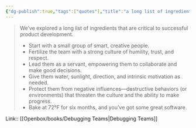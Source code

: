 ```yaml
---
{"dg-publish":true,"tags":["quotes"],"title":"a long list of ingredients that are critical to successful product development","date":"2022-09-01T21:26:49+03:00","modified_at":"2023-07-10T09:55:56+03:00","alias":"a long list of ingredients that are critical to successful product development","dg-path":"/quotes/202209012126.md","permalink":"/quotes/202209012126/","dgPassFrontmatter":true}
---
```



> We’ve explored a long list of ingredients that are critical to successful product development. 
> - Start with a small group of smart, creative people. 
> - Fertilize the team with a strong culture of humility, trust, and respect. 
> - Lead them as a servant, empowering them to collaborate and make good decisions. 
> - Give them water, sunlight, direction, and intrinsic motivation as needed. 
> - Protect them from negative influences—destructive behaviors (or environments) that threaten the culture and the ability to make progress. 
> - Bake at 72°F for six months, and you’ve got some great software. 


Link:: [[Openbox/books/Debugging Teams|Debugging Teams]]
